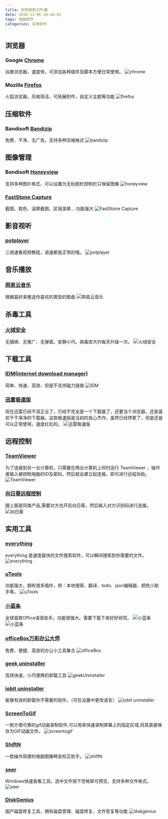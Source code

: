 ```yaml
---
title: 好软推荐之PC篇
date: 2018-12-06 20:46:01
tags: 电脑软件
categories: 实用软件
---
```


## 浏览器
### Google [Chrome](http://chrome.com/)
谷歌浏览器，速度快，可添加各种插件及脚本方便日常使用。
![chrome](https://s2.ax1x.com/2019/08/09/ebFlrD.jpg)

### Mozilla [Firefox](http://www.firefox.com.cn/)
火狐浏览器，风格简洁，可拓展附件，自定义主题等功能
![firefox](https://s2.ax1x.com/2019/08/09/ebF8VH.jpg)

## 压缩软件

### Bandisoft [Bandizip](http://www.bandisoft.com/bandizip/)
免费、干净、无广告。支持多种压缩格式
![bandizip](https://s2.ax1x.com/2019/08/09/ebFn8x.png)

## 图像管理

### Bandisoft [Honeyview](http://www.bandisoft.com/honeyview/)
支持多种图片格式、可以设置为无标题栏控制栏只保留图像
![honeyview](https://s2.ax1x.com/2019/08/09/ebFJIA.jpg)

### [FastStone Capture](https://faststone-capture.en.softonic.com/)
截图、取色、滚屏截图、区域录屏...  功能强大
![FastStone Capture](https://s2.ax1x.com/2019/08/09/ebF1qe.png)
## 影音视听

### [potplayer](http://potplayer.daum.net/?lang=zh_CN)
三倍速看视频教程，语速都是正常的哦。
![potplayer](https://s2.ax1x.com/2019/08/09/ebFaxf.jpg)

## 音乐播放

### [网易云音乐](https://music.163.com)
根据喜好来推送你喜欢的类型的歌曲
![网易云音乐](https://s2.ax1x.com/2019/08/09/ebFcin.png)

## 杀毒工具

### [火绒安全](https://www.huorong.cn/)
无捆绑、无推广、无弹窗。安静小巧。病毒库大约每天升级一次。
![火绒安全](https://s2.ax1x.com/2019/08/09/ebFyIs.png)
## 下载工具

### [IDM(internet download manager)](http://www.internetdownloadmanager.com/)
简单、快速、高效、但是不支持磁力链接
![IDM](https://s2.ax1x.com/2019/08/09/ebFtPI.png)

### [迅雷极速版](https://dl.pconline.com.cn/download/355664-1.html)
现在迅雷已经不误正业了，已经不完全是一个下载器了，还要当个浏览器，还是喜欢干干净净的下载器。这款极速版是当初的良心杰作，虽然已经停更了，但是还是可以正常使用，速度杠杠的。
![迅雷极速版](https://s2.ax1x.com/2019/08/09/ebFfMT.png)

## 远程控制

### [TeamViewer](https://www.teamviewer.com/cn/)
为了连接到另一台计算机，只需要在两台计算机上同时运行 TeamViewer ，操作者输入被控制电脑的ID及密码，然后就会建立起连接。即可进行远程协助。
![TeamViewer](https://s2.ax1x.com/2019/08/09/ebFrZQ.png)

### [向日葵远程控制](https://sunlogin.oray.com/personal/)
跟上面是同类产品,需要对方也开启向日葵，然后输入对方识别码进行连接。
![向日葵](https://s2.ax1x.com/2019/08/09/ebFgGq.png)

## 实用工具
### [everything](http://www.voidtools.com/)
everything 是速度最快的文件搜索软件，可以瞬间搜索到你需要的文件。
![everything](https://s2.ax1x.com/2019/08/09/ebFu26.png)

### [uTools](https://u.tools/)
功能强大，拥有很多插件，例：本地搜索、翻译、todo、json编辑器、颜色小助手等。
![uTools](https://s2.ax1x.com/2019/08/09/ebFsaj.png)

### [小蓝条](http://www.xiaolantiao.com/)
全球首款Office语音助手。功能很强大。需要下载下来好好研究。
![小蓝条](https://s2.ax1x.com/2019/08/09/ebF2R0.png)
![小蓝条](https://s2.ax1x.com/2019/08/09/ebFRzV.png)

### [officeBox万彩办公大师](http://www.wofficebox.com/)
免费、便捷、高效的办公小工具集合
![officeBox](https://s2.ax1x.com/2019/08/09/ebFURP.png)

### [geek uninstaller](https://geekuninstaller.com/)
高效快速，小巧便携的卸载工具
![geekUninstaller](https://s2.ax1x.com/2019/08/09/ebFGad.png)

### [iobit uninstaller](https://www.iobit.com/en/advanceduninstaller.php)
能够有效的卸载你不需要的软件。（可在设置中更改语言）
![iobit uninstaller](https://s2.ax1x.com/2019/08/09/ebFNGt.png)

### [ScreenToGif](https://www.screentogif.com/)
一款方便可靠的gif动画录制软件,可以用来快速录制屏幕上的指定区域,将其直接保存为GIF动画文件。
![screentogif](https://s2.ax1x.com/2019/08/09/ebFwM8.png)

### [ShiftN](http://www.shiftn.de/)
一款操作简便的电脑图像畸变校正助手。
![shiftN](https://s2.ax1x.com/2019/08/09/ebFBqg.png)

### [seer](http://www.1218.io/)
Windows快速查看工具。选中文件按下空格即可预览，支持多种文件格式。
![seer](https://s2.ax1x.com/2019/08/09/ebF0sS.png)

### [DiskGenius](http://www.diskgenius.cn/download.php)
国产磁盘修复工具，拥有磁盘管理、磁盘修复、文件恢复等功能
![diskgenius](https://s2.ax1x.com/2019/08/09/ebFKxK.png)